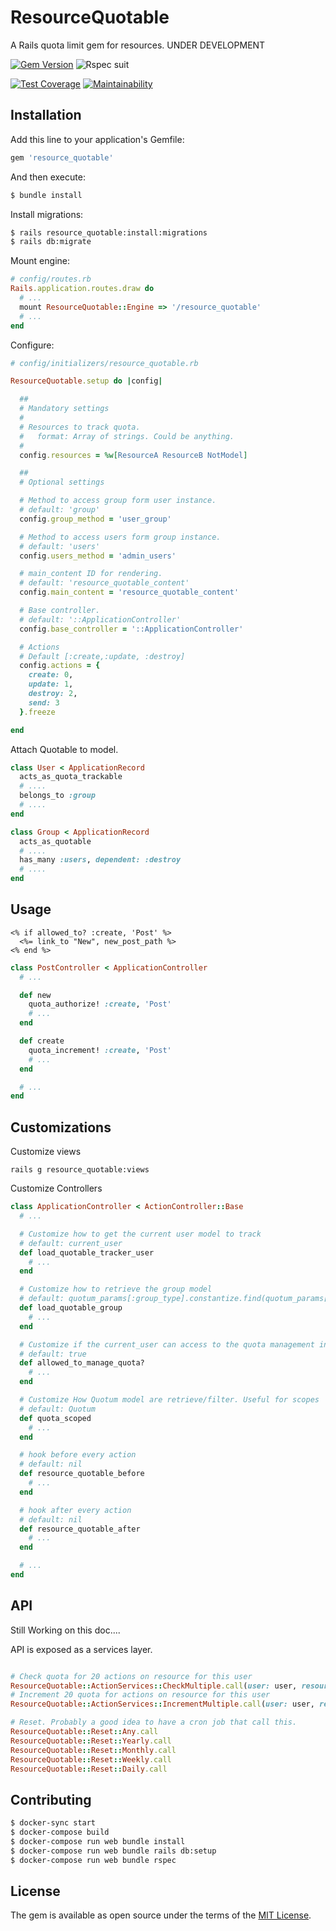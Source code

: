 # ResourceQuotable
A Rails quota limit gem for resources. UNDER DEVELOPMENT

[![Gem Version](https://badge.fury.io/rb/resource_quotable.svg)](https://badge.fury.io/rb/resource_quotable)
![Rspec suit](https://github.com/ngelx/resource_quotable/actions/workflows/ruby.yml/badge.svg?event=push)

[![Test Coverage](https://api.codeclimate.com/v1/badges/39eaf50966ab71353f66/test_coverage)](https://codeclimate.com/github/ngelx/resource_quotable/test_coverage)
[![Maintainability](https://api.codeclimate.com/v1/badges/39eaf50966ab71353f66/maintainability)](https://codeclimate.com/github/ngelx/resource_quotable/maintainability)

## Installation
Add this line to your application's Gemfile:

```ruby
gem 'resource_quotable'
```

And then execute:
```bash
$ bundle install
```

Install migrations:
```bash
$ rails resource_quotable:install:migrations
$ rails db:migrate
```

Mount engine:
```ruby
# config/routes.rb
Rails.application.routes.draw do
  # ...
  mount ResourceQuotable::Engine => '/resource_quotable'
  # ...
end

```

Configure:
```ruby
# config/initializers/resource_quotable.rb

ResourceQuotable.setup do |config|

  ##
  # Mandatory settings
  #
  # Resources to track quota.
  #   format: Array of strings. Could be anything.
  #
  config.resources = %w[ResourceA ResourceB NotModel]

  ##
  # Optional settings

  # Method to access group form user instance.
  # default: 'group'
  config.group_method = 'user_group'

  # Method to access users form group instance.
  # default: 'users'
  config.users_method = 'admin_users'

  # main_content ID for rendering.
  # default: 'resource_quotable_content'
  config.main_content = 'resource_quotable_content'

  # Base controller.
  # default: '::ApplicationController'
  config.base_controller = '::ApplicationController'

  # Actions
  # Default [:create,:update, :destroy]
  config.actions = {
    create: 0,
    update: 1,
    destroy: 2,
    send: 3
  }.freeze

end
```

Attach Quotable to model.

```ruby
class User < ApplicationRecord
  acts_as_quota_trackable
  # ....
  belongs_to :group
  # ....
end

class Group < ApplicationRecord
  acts_as_quotable
  # ....
  has_many :users, dependent: :destroy
  # ....
end
```

## Usage

```erb
<% if allowed_to? :create, 'Post' %>
  <%= link_to "New", new_post_path %>
<% end %>
```

```ruby
class PostController < ApplicationController
  # ...

  def new
    quota_authorize! :create, 'Post'
    # ...
  end

  def create
    quota_increment! :create, 'Post'
    # ...
  end

  # ...
end
```

## Customizations

Customize views

`rails g resource_quotable:views`

Customize Controllers

```ruby
class ApplicationController < ActionController::Base
  # ...

  # Customize how to get the current user model to track
  # default: current_user
  def load_quotable_tracker_user
    # ...
  end

  # Customize how to retrieve the group model
  # default: quotum_params[:group_type].constantize.find(quotum_params[:group_id])
  def load_quotable_group
    # ...
  end

  # Customize if the current_user can access to the quota management interface
  # default: true
  def allowed_to_manage_quota?
    # ...
  end

  # Customize How Quotum model are retrieve/filter. Useful for scopes
  # default: Quotum
  def quota_scoped
    # ...
  end

  # hook before every action
  # default: nil
  def resource_quotable_before
    # ...
  end

  # hook after every action
  # default: nil
  def resource_quotable_after
    # ...
  end

  # ...
end
```

## API

Still Working on this doc....

API is exposed as a services layer.

```ruby

# Check quota for 20 actions on resource for this user
ResourceQuotable::ActionServices::CheckMultiple.call(user: user, resource: 'ResourceX', action: :create, amount: 20)
# Increment 20 quota for actions on resource for this user
ResourceQuotable::ActionServices::IncrementMultiple.call(user: user, resource: 'ResourceX', action: :create, amount: 20)

# Reset. Probably a good idea to have a cron job that call this.
ResourceQuotable::Reset::Any.call
ResourceQuotable::Reset::Yearly.call
ResourceQuotable::Reset::Monthly.call
ResourceQuotable::Reset::Weekly.call
ResourceQuotable::Reset::Daily.call
```

## Contributing

```bash
$ docker-sync start
$ docker-compose build
$ docker-compose run web bundle install
$ docker-compose run web bundle rails db:setup
$ docker-compose run web bundle rspec
```

## License
The gem is available as open source under the terms of the [MIT License](https://opensource.org/licenses/MIT).
